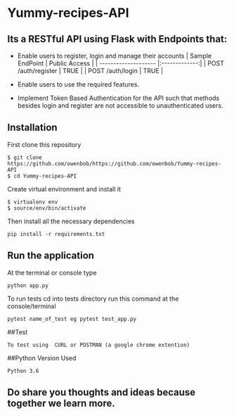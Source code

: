 # Yummy-recipes-API

##  Its a RESTful API using Flask with Endpoints that:
   * Enable users to register, login and manage their accounts
    | Sample EndPoint      | Public Access |
    | -------------------- |:-------------:| 
    | POST /auth/register  | TRUE          | 
    | POST /auth/login     | TRUE          |  
    

   * Enable users to use the required features.
   * Implement Token Based Authentication for the API such that methods besides login and register are not accessible to unauthenticated users.


## Installation
First clone this repository
```
$ git clone https://github.com/owenbob/https://github.com/owenbob/Yummy-recipes-API
$ cd Yummy-recipes-API
```
Create virtual environment and install it
```
$ virtualenv env
$ source/env/bin/activate
```
Then install all the necessary dependencies
```
pip install -r requirements.txt
```

## Run the application
At the terminal or console type
```
python app.py
```
To run tests  cd into tests directory run this command at the console/terminal
```
pytest name_of_test eg pytest test_app.py

```


##Test
```
To test using  CURL or POSTMAN (a google chrome extention)
```
##Python Version Used
```
Python 3.6
```
## Do share you thoughts and ideas  because together we learn more.  


